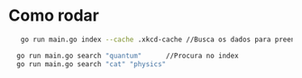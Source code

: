# Como rodar

```bash
   go run main.go index --cache .xkcd-cache //Busca os dados para preencher cache
```

```bash
  go run main.go search "quantum"      //Procura no index
  go run main.go search "cat" "physics"
```
